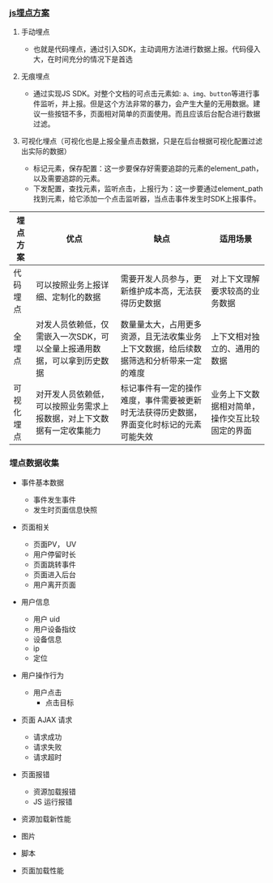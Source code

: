 
### [js埋点方案](http://unclechen.github.io/2017/12/24/JS%E5%9F%8B%E7%82%B9%E6%8A%80%E6%9C%AF%E5%88%86%E6%9E%90/)
1. 手动埋点
    - 也就是代码埋点，通过引入SDK，主动调用方法进行数据上报。代码侵入大，在时间充分的情况下是首选
2. 无痕埋点
    - 通过实现JS SDK。对整个文档的可点击元素如: `a、img、button`等进行事件监听，并上报。但是这个方法非常的暴力，会产生大量的无用数据。建议一些按钮不多，页面相对简单的页面使用。而且应该后台配合进行数据过滤。

3. 可视化埋点（可视化也是上报全量点击数据，只是在后台根据可视化配置过滤出实际的数据）
    - 标记元素，保存配置：这一步要保存好需要追踪的元素的element_path，以及需要追踪的元素。
    - 下发配置，查找元素，监听点击，上报行为：这一步要通过element_path找到元素，给它添加一个点击监听器，当点击事件发生时SDK上报事件。

| 埋点方案	| 优点	| 缺点	| 适用场景
| - | - | - | - | 
代码埋点 | 	可以按照业务上报详细、定制化的数据	| 需要开发人员参与，更新维护成本高，无法获得历史数据	|  对上下文理解要求较高的业务数据
全埋点	| 对发人员依赖低，仅需嵌入一次SDK，可以全量上报通用数据，可以拿到历史数据	| 数量量太大，占用更多资源，且无法收集业务上下文数据，给后续数据筛选和分析带来一定的难度 | 	上下文相对独立的、通用的数据 | 
可视化埋点	| 对开发人员依赖低，可以按照业务需求上报数据，对上下文数据有一定收集能力 | 	标记事件有一定的操作难度，事件需要被更新时无法获得历史数据，界面变化时标记的元素可能失效 | 	业务上下文数据相对简单，操作交互比较固定的界面


### 埋点数据收集

- 事件基本数据
  - 事件发生事件
  - 发生时页面信息快照

- 页面相关
  - 页面PV， UV
  - 用户停留时长
  - 页面跳转事件
  - 页面进入后台
  - 用户离开页面

- 用户信息
  - 用户 uid
  - 用户设备指纹
  - 设备信息
  - ip
  - 定位

- 用户操作行为
  - 用户点击
    - 点击目标

- 页面 AJAX 请求
  - 请求成功
  - 请求失败
  - 请求超时

- 页面报错
  - 资源加载报错
  - JS 运行报错

- 资源加载新性能
- 图片
- 脚本
- 页面加载性能